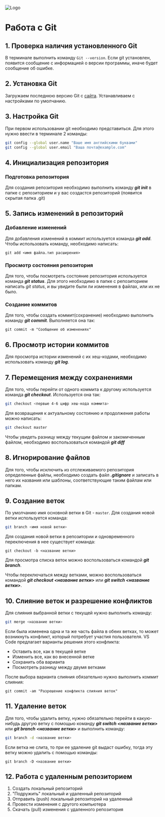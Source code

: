 ![Logo](git2.png)
# Работа с Git

## 1. Проверка наличия установленного Git
В терминале выполнить команду `Git --version`. Если git установлен, появится сообщение с информацией о версии программы, иначе будет сообщение об ошибке.

## 2. Установка Git
Загружаем последнюю версию Git с [сайта](https://git-scm.com/downloads). Устанавливаем с настройками по умолчанию.
## 3. Настройка Git
При первом использовании git необходимо представиться. Для этого нужно ввести в терминале 2 команды:
```Bash
git config --global user.name "Ваше имя английскими буквами"
git config --global user.email "Ваша почта@example.com"
```
## 4. Инициализация репозитория
### Подготовка репозитория
 Для создания репозитория необходимо выполнить команду *__git init__* в папке с репозиторием и у вас создастся репозиторий (появится скрытая папка .git)

## 5. Запись изменений в репозиторий
### Добавление изменений
Для добавления изменений в коммит используется команда *__git add__*. Чтобы использовать команду, необходимо написать:
```
git add <имя файла.тип расширения>
```
### Просмотр состояния репозитория
Для того, чтобы посмотреть состояние репозитория используется команда *__git status__*. Для этого необходимо в папке с репозиторием написать *git status*, и вы увидите были ли изменения в файлах, или их не было.

### Создание коммитов
Для того, чтобы создать коммит(сохранение) необходимо выполнить команду *__git commit__*. Выполняется она так:
```
git commit -m "Сообщение об изменениях"
```

## 6. Просмотр истории коммитов
Для просмотра истории изменений с их хеш-кодами, необходимо использовать команду *__git log__*. 

## 7. Перемещения между сохранениями
Для того, чтобы перейти от одного коммита к другому используется команда *__git checkout__*. Используется она так:
```Bash
git checkout <первые 4-6 цифр хеш-кода коммита>
```
Для возвращения к актуальному состоянию и продолжения работы можно написать:
```Bash
git checkout master
```
Чтобы увидеть разницу между текущим файлом и закомиченным файлом, необходимо воспользоваться командой *__git diff__*

## 8. Игнорирование файлов
Для того, чтобы исключить из отслеживаемого репозитория определенные файлы, необходимо создать файл *__.gitignore__* и записать в него их названия или шаблоны, соответствующие таким файлам или папкам. 

## 9. Создание веток
По умолчанию имя основной ветки в Git - `master`. 
Для создания новой ветки используется команда:
```Bash
git branch <имя новой ветки>
```
Для создания новой ветки в репозитории и одновременного переключения в нее существует команда:
```
git checkout -b <название ветки>
```
Для просмотра списка веток можно воспользоваться командой ***git branch***. 

Чтобы переключаться между ветками, можно воспользоваться командой ***git checkout <название ветки>*** или ***git switch <название ветки>***.

## 10. Слияние веток и разрешение конфликтов
Для слияния выбранной ветки с текущей нужно выполнить команду:
```Bash
git merge <название ветки>
```
Если была изменена одна и та же часть файла в обеих ветках, то может возникнуть конфликт, который потребует участия пользователя. VS Code предлагает варианты решения этого конфликта: 
* Оставить все, как в текущей ветке
* Изменить все, как во внесенной ветке
* Сохранить оба варианта
* Посмотреть разницу между двумя ветками

После выбора варианта слияния обязательно нужно выполнить коммит слияния:
```
git commit -am "Разрешение конфликта слияния веток"
```
## 11. Удаление веток

Для того, чтобы удалить ветку, нужно обязательно перейти в какую-нибудь другую ветку с помощью команду ***git switch <название ветки>*** или ***git branch <название ветки>*** и выполнить команду:
```Bash
git branch -d <название ветки>
```
Если ветка не слита, то при ее удаление git выдаст ошибку, тогда эту ветку можно удалить с помощью команды:
```
git branch -D <название ветки>
```

## 12. Работа с удаленным репозиторием
1. Создать локальный репозиторий
2. "Подружить" локальный и удаленный репозиторий
3. Отправить (push) локальный репозиторий на удаленный
4. Провести изменения с другого компьютера
5. Скачать (pull) изменения с удаленного репозитория